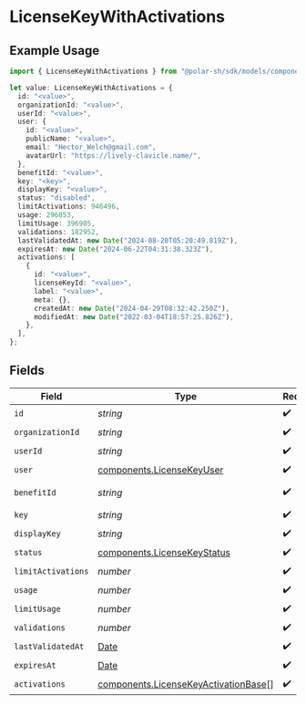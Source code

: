 # LicenseKeyWithActivations

## Example Usage

```typescript
import { LicenseKeyWithActivations } from "@polar-sh/sdk/models/components";

let value: LicenseKeyWithActivations = {
  id: "<value>",
  organizationId: "<value>",
  userId: "<value>",
  user: {
    id: "<value>",
    publicName: "<value>",
    email: "Hector_Welch@gmail.com",
    avatarUrl: "https://lively-clavicle.name/",
  },
  benefitId: "<value>",
  key: "<key>",
  displayKey: "<value>",
  status: "disabled",
  limitActivations: 946496,
  usage: 296853,
  limitUsage: 396905,
  validations: 182952,
  lastValidatedAt: new Date("2024-08-20T05:20:49.819Z"),
  expiresAt: new Date("2024-06-22T04:31:38.323Z"),
  activations: [
    {
      id: "<value>",
      licenseKeyId: "<value>",
      label: "<value>",
      meta: {},
      createdAt: new Date("2024-04-29T08:32:42.250Z"),
      modifiedAt: new Date("2022-03-04T18:57:25.826Z"),
    },
  ],
};
```

## Fields

| Field                                                                                         | Type                                                                                          | Required                                                                                      | Description                                                                                   |
| --------------------------------------------------------------------------------------------- | --------------------------------------------------------------------------------------------- | --------------------------------------------------------------------------------------------- | --------------------------------------------------------------------------------------------- |
| `id`                                                                                          | *string*                                                                                      | :heavy_check_mark:                                                                            | N/A                                                                                           |
| `organizationId`                                                                              | *string*                                                                                      | :heavy_check_mark:                                                                            | N/A                                                                                           |
| `userId`                                                                                      | *string*                                                                                      | :heavy_check_mark:                                                                            | N/A                                                                                           |
| `user`                                                                                        | [components.LicenseKeyUser](../../models/components/licensekeyuser.md)                        | :heavy_check_mark:                                                                            | N/A                                                                                           |
| `benefitId`                                                                                   | *string*                                                                                      | :heavy_check_mark:                                                                            | The benefit ID.                                                                               |
| `key`                                                                                         | *string*                                                                                      | :heavy_check_mark:                                                                            | N/A                                                                                           |
| `displayKey`                                                                                  | *string*                                                                                      | :heavy_check_mark:                                                                            | N/A                                                                                           |
| `status`                                                                                      | [components.LicenseKeyStatus](../../models/components/licensekeystatus.md)                    | :heavy_check_mark:                                                                            | N/A                                                                                           |
| `limitActivations`                                                                            | *number*                                                                                      | :heavy_check_mark:                                                                            | N/A                                                                                           |
| `usage`                                                                                       | *number*                                                                                      | :heavy_check_mark:                                                                            | N/A                                                                                           |
| `limitUsage`                                                                                  | *number*                                                                                      | :heavy_check_mark:                                                                            | N/A                                                                                           |
| `validations`                                                                                 | *number*                                                                                      | :heavy_check_mark:                                                                            | N/A                                                                                           |
| `lastValidatedAt`                                                                             | [Date](https://developer.mozilla.org/en-US/docs/Web/JavaScript/Reference/Global_Objects/Date) | :heavy_check_mark:                                                                            | N/A                                                                                           |
| `expiresAt`                                                                                   | [Date](https://developer.mozilla.org/en-US/docs/Web/JavaScript/Reference/Global_Objects/Date) | :heavy_check_mark:                                                                            | N/A                                                                                           |
| `activations`                                                                                 | [components.LicenseKeyActivationBase](../../models/components/licensekeyactivationbase.md)[]  | :heavy_check_mark:                                                                            | N/A                                                                                           |